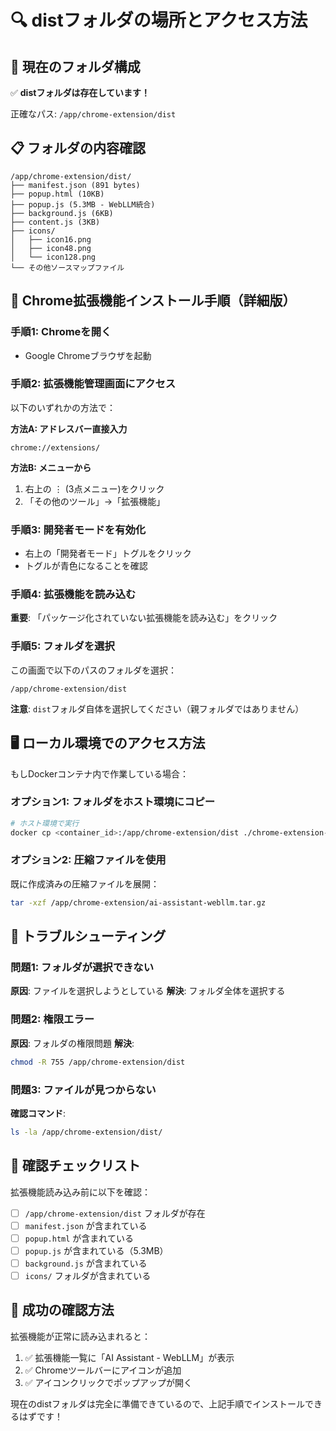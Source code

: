 # 🔍 distフォルダの場所とアクセス方法

## 📁 現在のフォルダ構成

✅ **distフォルダは存在しています！** 

正確なパス: `/app/chrome-extension/dist`

## 📋 フォルダの内容確認

```
/app/chrome-extension/dist/
├── manifest.json (891 bytes)
├── popup.html (10KB)  
├── popup.js (5.3MB - WebLLM統合)
├── background.js (6KB)
├── content.js (3KB)
├── icons/
│   ├── icon16.png
│   ├── icon48.png
│   └── icon128.png
└── その他ソースマップファイル
```

## 🚀 Chrome拡張機能インストール手順（詳細版）

### 手順1: Chromeを開く
- Google Chromeブラウザを起動

### 手順2: 拡張機能管理画面にアクセス
以下のいずれかの方法で：

**方法A: アドレスバー直接入力**
```
chrome://extensions/
```

**方法B: メニューから**
1. 右上の ⋮ (3点メニュー)をクリック
2. 「その他のツール」→「拡張機能」

### 手順3: 開発者モードを有効化
- 右上の「開発者モード」トグルをクリック
- トグルが青色になることを確認

### 手順4: 拡張機能を読み込む

**重要**: 「パッケージ化されていない拡張機能を読み込む」をクリック

### 手順5: フォルダを選択

この画面で以下のパスのフォルダを選択：
```
/app/chrome-extension/dist
```

**注意**: `dist`フォルダ自体を選択してください（親フォルダではありません）

## 🖥️ ローカル環境でのアクセス方法

もしDockerコンテナ内で作業している場合：

### オプション1: フォルダをホスト環境にコピー
```bash
# ホスト環境で実行
docker cp <container_id>:/app/chrome-extension/dist ./chrome-extension-dist
```

### オプション2: 圧縮ファイルを使用
既に作成済みの圧縮ファイルを展開：
```bash
tar -xzf /app/chrome-extension/ai-assistant-webllm.tar.gz
```

## 🔧 トラブルシューティング

### 問題1: フォルダが選択できない
**原因**: ファイルを選択しようとしている
**解決**: フォルダ全体を選択する

### 問題2: 権限エラー
**原因**: フォルダの権限問題
**解決**: 
```bash
chmod -R 755 /app/chrome-extension/dist
```

### 問題3: ファイルが見つからない
**確認コマンド**:
```bash
ls -la /app/chrome-extension/dist/
```

## 🎯 確認チェックリスト

拡張機能読み込み前に以下を確認：

- [ ] `/app/chrome-extension/dist` フォルダが存在
- [ ] `manifest.json` が含まれている
- [ ] `popup.html` が含まれている  
- [ ] `popup.js` が含まれている（5.3MB）
- [ ] `background.js` が含まれている
- [ ] `icons/` フォルダが含まれている

## 🚀 成功の確認方法

拡張機能が正常に読み込まれると：

1. ✅ 拡張機能一覧に「AI Assistant - WebLLM」が表示
2. ✅ Chromeツールバーにアイコンが追加  
3. ✅ アイコンクリックでポップアップが開く

現在のdistフォルダは完全に準備できているので、上記手順でインストールできるはずです！